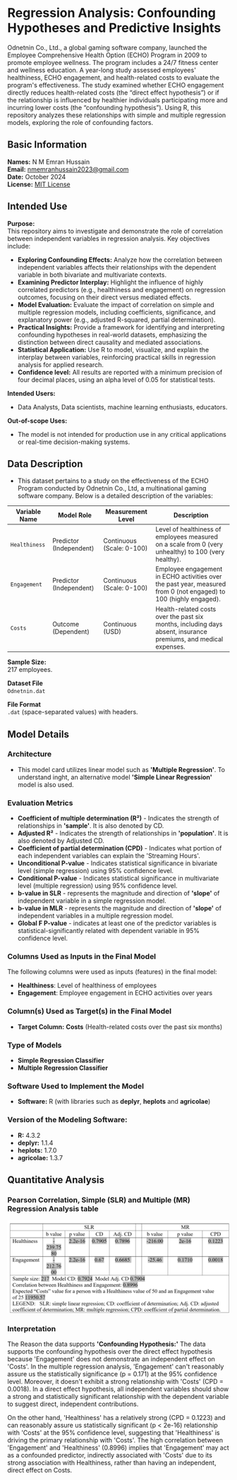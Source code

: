 # Regression Analysis: Confounding Hypotheses and Predictive Insights
Odnetnin Co., Ltd., a global gaming software company, launched the Employee Comprehensive Health Option (ECHO) Program in 2009 to promote employee wellness. The program includes a 24/7 fitness center and wellness education. A year-long study assessed employees' healthiness, ECHO engagement, and health-related costs to evaluate the program's effectiveness. The study examined whether ECHO engagement directly reduces health-related costs (the “direct effect hypothesis”) or if the relationship is influenced by healthier individuals participating more and incurring lower costs (the “confounding hypothesis”). Using R, this repository analyzes these relationships with simple and multiple regression models, exploring the role of confounding factors.

## Basic Information
**Names:** N M Emran Hussain  
**Email:** nmemranhussain2023@gmail.com  
**Date:** October 2024  
**License:** [MIT License](LICENSE)

## Intended Use
**Purpose:**  
This repository aims to investigate and demonstrate the role of correlation between independent variables in regression analysis. Key objectives include:  
- **Exploring Confounding Effects:** Analyze how the correlation between independent variables affects their relationships with the dependent variable in both bivariate and multivariate contexts.  
- **Examining Predictor Interplay:** Highlight the influence of highly correlated predictors (e.g., healthiness and engagement) on regression outcomes, focusing on their direct versus mediated effects.  
- **Model Evaluation:** Evaluate the impact of correlation on simple and multiple regression models, including coefficients, significance, and explanatory power (e.g., adjusted R-squared, partial determination).  
- **Practical Insights:** Provide a framework for identifying and interpreting confounding hypotheses in real-world datasets, emphasizing the distinction between direct causality and mediated associations.  
- **Statistical Application:** Use R to model, visualize, and explain the interplay between variables, reinforcing practical skills in regression analysis for applied research.  
- **Confidence level:** All results are reported with a minimum precision of four decimal places, using an alpha level of 0.05 for statistical tests.  

**Intended Users:**
- Data Analysts, Data scientists, machine learning enthusiasts, educators.

**Out-of-scope Uses:**
- The model is not intended for production use in any critical applications or real-time decision-making systems.

## Data Description
- This dataset pertains to a study on the effectiveness of the ECHO Program conducted by Odnetnin Co., Ltd, a multinational gaming software company. Below is a detailed description of the variables:

| **Variable Name**  | **Model Role**          | **Measurement Level**    | **Description**                                                                                                   |
|--------------------|-------------------------|--------------------------|-------------------------------------------------------------------------------------------------------------------|
| `Healthiness`      | Predictor (Independent) | Continuous (Scale: 0-100)| Level of healthiness of employees measured on a scale from 0 (very unhealthy) to 100 (very healthy).              |
| `Engagement`       | Predictor (Independent) | Continuous (Scale: 0-100)| Employee engagement in ECHO activities over the past year, measured from 0 (not engaged) to 100 (highly engaged). |
| `Costs`            | Outcome (Dependent)     | Continuous (USD)         | Health-related costs over the past six months, including days absent, insurance premiums, and medical expenses.   |

**Sample Size:**  
217 employees.

**Dataset File**  
 `Odnetnin.dat`

**File Format**  
`.dat` (space-separated values) with headers.

## Model Details
### Architecture  
- This model card utilizes linear model such as **'Multiple Regression'**. To understand inght, an alternative model **'Simple Linear Regression'** model is also used.   

### Evaluation Metrics  
- **Coefficient of multiple determination (R²)** - Indicates the strength of relationships in **'sample'**. It is also denoted by CD.
- **Adjusted R²** - Indicates the strength of relationships in **'population'**. It is also denoted by Adjusted CD.
- **Coefficient of partial determination (CPD)** - Indicates what portion of each independent variables can explain the 'Streaming Hours'.
- **Unconditional P-value** - Indicates statistical significance in bivariate level (simple regression) using 95% confidence level.
- **Conditional P-value** - Indicates statistical significance in multivariate level (multiple regression) using 95% confidence level.
- **b-value in SLR** - represents the magnitude and direction of **'slope'** of independent variable in a simple regression model.
- **b-value in MLR** - represents the magnitude and direction of **'slope'** of independent variables in a multiple regression model.
- **Global F P-value** - indicates at least one of the predictor variables is statistical-significantly related with dependent variable in 95% confidence level.
  
### Columns Used as Inputs in the Final Model
The following columns were used as inputs (features) in the final model:
- **Healthiness**: Level of healthiness of employees
- **Engagement**: Employee engagement in ECHO activities over years

### Column(s) Used as Target(s) in the Final Model
- **Target Column:** **Costs** (Health-related costs over the past six months)

### Type of Models
* **Simple Regression Classifier**
* **Multiple Regression Classifier**

### Software Used to Implement the Model
- **Software:** R (with libraries such as **deplyr**, **heplots** and **agricolae**)

### Version of the Modeling Software: 
- **R:** 4.3.2
- **deplyr:** 1.1.4
- **heplots:** 1.7.0
- **agricolae:** 1.3.7

## Quantitative Analysis

### Pearson Correlation, Simple (SLR) and Multiple (MR) Regression Analysis table  

![Table of key findings](table_3.png)  

### Interpretation  
The Reason the data supports **'Confounding Hypothesis:'** The data supports the confounding hypothesis over the direct effect hypothesis because 'Engagement' does not demonstrate an independent effect on 'Costs'. In the multiple regression analysis, 'Engagement' can't reasonably assure us the statistically significance (p = 0.171) at the 95% confidence level. Moreover, it doesn't exhibit a strong relationship with 'Costs' (CPD = 0.0018). In a direct effect hypothesis, all independent variables should show a strong and statistically significant relationship with the dependent variable to suggest direct, independent contributions.

On the other hand, 'Healthiness' has a relatively strong (CPD = 0.1223) and can reasonably assure us statistically significant (p < 2e-16) relationship with 'Costs' at the 95% confidence level, suggesting that 'Healthiness' is driving the primary relationship with 'Costs'. The high correlation between 'Engagement' and 'Healthiness' (0.8996) implies that 'Engagement' may act as a confounded predictor, indirectly associated with 'Costs' due to its strong association with Healthiness, rather than having an independent, direct effect on Costs.




